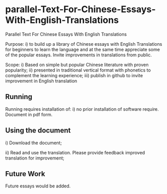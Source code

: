 # parallel-Text-For-Chinese-Essays-With-English-Translations
Parallel Text For Chinese Essays With English Translations


Purpose:  i) to build up a library of Chinese essays with English Translations for beginners to learn the language and at the same time appreciate some of the popular essays.  Invite improvements in translations from public.

Scope:  i) Based on simple but popular Chinese literature with proven popularity;  ii) presented in traditional vertical format with phonetics to complement the learning experience;  iii) publish in github to invite improvement in English translation

## Running
Running requires installation of:
i) no prior installation of software require.  Document in pdf form.


## Using the document

i) Download the document;

ii) Read and use the translation.  Please provide feedback improved translation for improvement; 


## Future Work

Future essays would be added.

